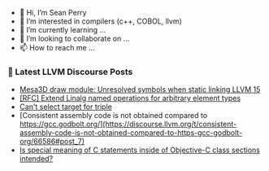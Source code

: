 - 👋 Hi, I’m Sean Perry
- 👀 I’m interested in compilers (c++, COBOL, llvm)
- 🌱 I’m currently learning ...
- 💞️ I’m looking to collaborate on ...
- 📫 How to reach me ...

<!---
s66perry/s66perry is a ✨ special ✨ repository because its `README.md` (this file) appears on your GitHub profile.
You can click the Preview link to take a look at your changes.
--->
### 📕 Latest LLVM Discourse Posts

<!-- DISCOURSE-LLVM:START -->
- [Mesa3D draw module: Unresolved symbols when static linking LLVM 15](https://discourse.llvm.org/t/mesa3d-draw-module-unresolved-symbols-when-static-linking-llvm-15/66654#post_1)
- [[RFC] Extend Linalg named operations for arbitrary element types](https://discourse.llvm.org/t/rfc-extend-linalg-named-operations-for-arbitrary-element-types/5631?page=2#post_29)
- [Can&#39;t select target for triple](https://discourse.llvm.org/t/cant-select-target-for-triple/66633#post_7)
- [Consistent assembly code is not obtained compared to https://gcc.godbolt.org/](https://discourse.llvm.org/t/consistent-assembly-code-is-not-obtained-compared-to-https-gcc-godbolt-org/66586#post_7)
- [Is special meaning of C statements inside of Objective-C class sections intended?](https://discourse.llvm.org/t/is-special-meaning-of-c-statements-inside-of-objective-c-class-sections-intended/65492#post_4)
<!-- DISCOURSE-LLVM:END -->
